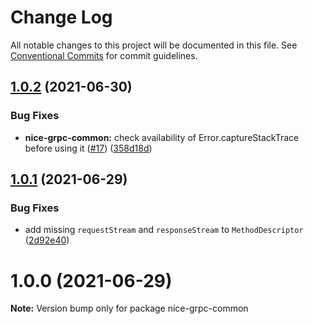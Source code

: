 # Change Log

All notable changes to this project will be documented in this file.
See [Conventional Commits](https://conventionalcommits.org) for commit guidelines.

## [1.0.2](https://github.com/deeplay-io/nice-grpc/compare/nice-grpc-common@1.0.1...nice-grpc-common@1.0.2) (2021-06-30)


### Bug Fixes

* **nice-grpc-common:** check availability of Error.captureStackTrace before using it ([#17](https://github.com/deeplay-io/nice-grpc/issues/17)) ([358d18d](https://github.com/deeplay-io/nice-grpc/commit/358d18d7c6c8ee564a6035554b7cd131561e61e9))





## [1.0.1](https://github.com/deeplay-io/nice-grpc/compare/nice-grpc-common@1.0.0...nice-grpc-common@1.0.1) (2021-06-29)


### Bug Fixes

* add missing `requestStream` and `responseStream` to `MethodDescriptor` ([2d92e40](https://github.com/deeplay-io/nice-grpc/commit/2d92e40564f646d80dccbde6e5cda6a8eadf4ba3))





# 1.0.0 (2021-06-29)

**Note:** Version bump only for package nice-grpc-common
